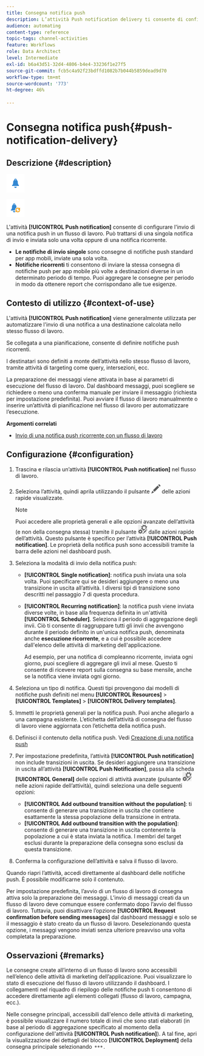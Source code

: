 ```yaml
---
title: Consegna notifica push
description: L’attività Push notification delivery ti consente di configurare l’invio di una notifica push singola o ricorrente in un flusso di lavoro.
audience: automating
content-type: reference
topic-tags: channel-activities
feature: Workflows
role: Data Architect
level: Intermediate
exl-id: b6a43d51-32d4-4806-b4e4-33236f1e27f5
source-git-commit: fcb5c4a92f23bdffd1082b7b044b5859dead9d70
workflow-type: tm+mt
source-wordcount: '773'
ht-degree: 46%

---
```


# Consegna notifica push{#push-notification-delivery}

## Descrizione {#description}

![](assets/push.png)

![](assets/recurrentpush.png)

L&#39;attività **[!UICONTROL Push notification]** consente di configurare l&#39;invio di una notifica push in un flusso di lavoro. Può trattarsi di una singola notifica di invio e inviata solo una volta oppure di una notifica ricorrente.

* **Le notifiche di invio singole** sono consegne di notifiche push standard per app mobili, inviate una sola volta.
* **Notifiche ricorrenti** ti consentono di inviare la stessa consegna di notifiche push per app mobile più volte a destinazioni diverse in un determinato periodo di tempo. Puoi aggregare le consegne per periodo in modo da ottenere report che corrispondano alle tue esigenze.

## Contesto di utilizzo {#context-of-use}

L&#39;attività **[!UICONTROL Push notification]** viene generalmente utilizzata per automatizzare l&#39;invio di una notifica a una destinazione calcolata nello stesso flusso di lavoro.

Se collegata a una pianificazione, consente di definire notifiche push ricorrenti.

I destinatari sono definiti a monte dell’attività nello stesso flusso di lavoro, tramite attività di targeting come query, intersezioni, ecc.

La preparazione dei messaggi viene attivata in base ai parametri di esecuzione del flusso di lavoro. Dal dashboard messaggi, puoi scegliere se richiedere o meno una conferma manuale per inviare il messaggio (richiesta per impostazione predefinita). Puoi avviare il flusso di lavoro manualmente o inserire un’attività di pianificazione nel flusso di lavoro per automatizzare l’esecuzione.

**Argomenti correlati**

* [Invio di una notifica push ricorrente con un flusso di lavoro](../../automating/using/recurring-push-notifications.md)

## Configurazione {#configuration}

1. Trascina e rilascia un’attività **[!UICONTROL Push notification]** nel flusso di lavoro.
1. Seleziona l’attività, quindi aprila utilizzando il pulsante ![](assets/edit_darkgrey-24px.png) delle azioni rapide visualizzate.

   >[!NOTE]
   >
   >Puoi accedere alle proprietà generali e alle opzioni avanzate dell’attività (e non della consegna stessa) tramite il pulsante ![](assets/dlv_activity_params-24px.png) dalle azioni rapide dell’attività. Questo pulsante è specifico per l’attività **[!UICONTROL Push notification]**. Le proprietà della notifica push sono accessibili tramite la barra delle azioni nel dashboard push.

1. Seleziona la modalità di invio della notifica push:

   * **[!UICONTROL Single notification]**: notifica push inviata una sola volta. Puoi specificare qui se desideri aggiungere o meno una transizione in uscita all’attività. I diversi tipi di transizione sono descritti nel passaggio 7 di questa procedura.
   * **[!UICONTROL Recurring notification]**: la notifica push viene inviata diverse volte, in base alla frequenza definita in un&#39;attività **[!UICONTROL Scheduler]**. Seleziona il periodo di aggregazione degli invii. Ciò ti consente di raggruppare tutti gli invii che avvengono durante il periodo definito in un&#39;unica notifica push, denominata anche **esecuzione ricorrente**, e a cui è possibile accedere dall&#39;elenco delle attività di marketing dell&#39;applicazione.

     Ad esempio, per una notifica di compleanno ricorrente, inviata ogni giorno, puoi scegliere di aggregare gli invii al mese. Questo ti consente di ricevere report sulla consegna su base mensile, anche se la notifica viene inviata ogni giorno.

1. Seleziona un tipo di notifica. Questi tipi provengono dai modelli di notifiche push definiti nel menu **[!UICONTROL Resources]** > **[!UICONTROL Templates]** > **[!UICONTROL Delivery templates]**.
1. Immetti le proprietà generali per la notifica push. Puoi anche allegarlo a una campagna esistente. L’etichetta dell’attività di consegna del flusso di lavoro viene aggiornata con l’etichetta della notifica push.
1. Definisci il contenuto della notifica push. Vedi [Creazione di una notifica push](../../channels/using/preparing-and-sending-a-push-notification.md)
1. Per impostazione predefinita, l’attività **[!UICONTROL Push notification]** non include transizioni in uscita. Se desideri aggiungere una transizione in uscita all’attività **[!UICONTROL Push Notification]**, passa alla scheda **[!UICONTROL General]** delle opzioni di attività avanzate (pulsante ![](assets/dlv_activity_params-24px.png) nelle azioni rapide dell’attività), quindi seleziona una delle seguenti opzioni:

   * **[!UICONTROL Add outbound transition without the population]**: ti consente di generare una transizione in uscita che contiene esattamente la stessa popolazione della transizione in entrata.
   * **[!UICONTROL Add outbound transition with the population]**: consente di generare una transizione in uscita contenente la popolazione a cui è stata inviata la notifica. I membri del target esclusi durante la preparazione della consegna sono esclusi da questa transizione.

1. Conferma la configurazione dell’attività e salva il flusso di lavoro.

Quando riapri l’attività, accedi direttamente al dashboard delle notifiche push. È possibile modificarne solo il contenuto.

Per impostazione predefinita, l’avvio di un flusso di lavoro di consegna attiva solo la preparazione dei messaggi. L’invio di messaggi creati da un flusso di lavoro deve comunque essere confermato dopo l’avvio del flusso di lavoro. Tuttavia, puoi disattivare l’opzione **[!UICONTROL Request confirmation before sending messages]** dal dashboard messaggi e solo se il messaggio è stato creato da un flusso di lavoro. Deselezionando questa opzione, i messaggi vengono inviati senza ulteriore preavviso una volta completata la preparazione.

## Osservazioni {#remarks}

Le consegne create all’interno di un flusso di lavoro sono accessibili nell’elenco delle attività di marketing dell’applicazione. Puoi visualizzare lo stato di esecuzione del flusso di lavoro utilizzando il dashboard. I collegamenti nel riquadro di riepilogo delle notifiche push ti consentono di accedere direttamente agli elementi collegati (flusso di lavoro, campagna, ecc.).

Nelle consegne principali, accessibili dall&#39;elenco delle attività di marketing, è possibile visualizzare il numero totale di invii che sono stati elaborati (in base al periodo di aggregazione specificato al momento della configurazione dell&#39;attività **[!UICONTROL Push notification]**). A tal fine, apri la visualizzazione dei dettagli del blocco **[!UICONTROL Deployment]** della consegna principale selezionando ![](assets/wkf_dlv_detail_button.png).
